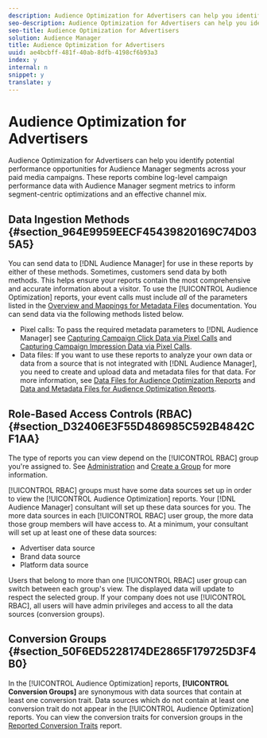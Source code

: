 ```yaml
---
description: Audience Optimization for Advertisers can help you identify potential performance opportunities for Audience Manager segments across your paid media campaigns. These reports combine log-level campaign performance data with Audience Manager segment metrics to inform segment-centric optimizations and an effective channel mix.
seo-description: Audience Optimization for Advertisers can help you identify potential performance opportunities for Audience Manager segments across your paid media campaigns. These reports combine log-level campaign performance data with Audience Manager segment metrics to inform segment-centric optimizations and an effective channel mix.
seo-title: Audience Optimization for Advertisers
solution: Audience Manager
title: Audience Optimization for Advertisers
uuid: ae4bcbff-481f-40ab-8dfb-4198cf6b93a3
index: y
internal: n
snippet: y
translate: y
---
```


# Audience Optimization for Advertisers

Audience Optimization for Advertisers can help you identify potential performance opportunities for Audience Manager segments across your paid media campaigns. These reports combine log-level campaign performance data with Audience Manager segment metrics to inform segment-centric optimizations and an effective channel mix.


## Data Ingestion Methods {#section_964E9959EECF45439820169C74D035A5}



You can send data to [!DNL Audience Manager] for use in these reports by either of these methods. Sometimes, customers send data by both methods. This helps ensure your reports contain the most comprehensive and accurate information about a visitor. To use the [!UICONTROL Audience Optimization] reports, your event calls must include *all* of the parameters listed in the [Overview and Mappings for Metadata Files](../../../reporting/audience-optimization-reports/metadata-files-intro/metadata-file-overview.md#concept_548097F263114FC1811B1EEA21D9C461) documentation. You can send data via the following methods listed below. 



* Pixel calls: To pass the required metadata parameters to [!DNL Audience Manager] see [Capturing Campaign Click Data via Pixel Calls](../../../c_integration/media-data-integration/click-data-pixels.md#concept_E487584D9DBF4D7A8A16B745DAD818CD) and [Capturing Campaign Impression Data via Pixel Calls](../../../c_integration/media-data-integration/impression-data-pixels.md#concept_83852AB68E344D4F8933665C895322C2).
* Data files: If you want to use these reports to analyze your own data or data from a source that is not integrated with [!DNL Audience Manager], you need to create and upload data and metadata files for that data. For more information, see [Data Files for Audience Optimization Reports](../../../reporting/audience-optimization-reports/metadata-files-intro/datafiles-intro.md#concept_76D2C04AA9904203BDC74E4D38D86C89) and [Data and Metadata Files for Audience Optimization Reports](../../../reporting/audience-optimization-reports/metadata-files-intro/metadata-files-intro.md#concept_CD250EF8D3744CC4A722422970886D87).




## Role-Based Access Controls (RBAC) {#section_D32406E3F55D486985C592B4842CF1AA}



The type of reports you can view depend on the [!UICONTROL RBAC] group you're assigned to. See [Administration](../../../c_features/c_administration/c_administration.md#concept_A606A162611E4256BB80F60715282296) and [Create a Group](../../../c_features/c_administration/administration-overview.md#task_3327F7C4A9834F1BA5007EDA279D40F2) for more information. 


[!UICONTROL RBAC] groups must have some data sources set up in order to view the [!UICONTROL Audience Optimization] reports. Your [!DNL Audience Manager] consultant will set up these data sources for you. The more data sources in each [!UICONTROL RBAC] user group, the more data those group members will have access to. At a minimum, your consultant will set up at least one of these data sources: 



* Advertiser data source
* Brand data source
* Platform data source





Users that belong to more than one [!UICONTROL RBAC] user group can switch between each group's view. The displayed data will update to respect the selected group. If your company does not use [!UICONTROL RBAC], all users will have admin privileges and access to all the data sources (conversion groups). 

## Conversion Groups {#section_50F6ED5228174DE2865F179725D3F4B0}



In the [!UICONTROL Audience Optimization] reports, **[!UICONTROL Conversion Groups]** are synonymous with data sources that contain at least one conversion trait. Data sources which do not contain at least one conversion trait do not appear in the [!UICONTROL Audience Optimization] reports. You can view the conversion traits for conversion groups in the [Reported Conversion Traits](../../../reporting/audience-optimization-reports/aor-advertisers/reported-conversion-traits.md#concept_DE9862A845AD426B9C37B11683BD8E6D) report. 
